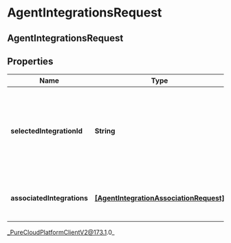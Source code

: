 # AgentIntegrationsRequest

## AgentIntegrationsRequest

## Properties

|Name | Type | Description | Notes|
|------------ | ------------- | ------------- | -------------|
| **selectedIntegrationId** | **String** | The ID of the integration selected for the agent. If not set, no integration will be used for the agent | [optional] |
| **associatedIntegrations** | [**[AgentIntegrationAssociationRequest]**]([AgentIntegrationAssociationRequest]) | The list of integrations associated with the agent | |



_PureCloudPlatformClientV2@173.1.0_
